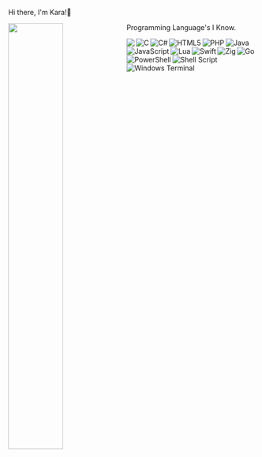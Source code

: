 Hi there, I'm Kara!👋

<img align="left" width="47%" src="https://github-readme-stats.vercel.app/api?username=KaraBenoist&show_icons=true&theme=radical" />

Programming Language's I Know.

<img align="left" src="https://img.shields.io/badge/python-3670A0?style=for-the-badge&logo=python&logoColor=ffdd54" />

<img align="left" alt="C" src="https://img.shields.io/badge/c-%2300599C.svg?style=for-the-badge&logo=c&logoColor=white" />

<img align="left" alt="C#" src="https://img.shields.io/badge/c%23-%23239120.svg?style=for-the-badge&logo=c-sharp&logoColor=white" />

<img align="left" alt="HTML5" src="https://img.shields.io/badge/html5-%23E34F26.svg?style=for-the-badge&logo=html5&logoColor=white" />

<img align="left" alt="PHP" src="https://img.shields.io/badge/php-%23777BB4.svg?style=for-the-badge&logo=php&logoColor=white" />

<img align="left" alt="Java" src="https://img.shields.io/badge/java-%23ED8B00.svg?style=for-the-badge&logo=java&logoColor=white" />

<img align="left" alt="JavaScript" src="https://img.shields.io/badge/javascript-%23323330.svg?style=for-the-badge&logo=javascript&logoColor=%23F7DF1E" />

<img align="left" alt="Lua" src="https://img.shields.io/badge/lua-%232C2D72.svg?style=for-the-badge&logo=lua&logoColor=white"  />

<img align="left" alt="Swift" src="https://img.shields.io/badge/swift-F54A2A?style=for-the-badge&logo=swift&logoColor=white" />

<img align="left" alt="Zig" src="https://img.shields.io/badge/Zig-%23F7A41D.svg?style=for-the-badge&logo=zig&logoColor=white" />

<img align="left" alt="Go" src="https://img.shields.io/badge/go-%2300ADD8.svg?style=for-the-badge&logo=go&logoColor=white" />

<img align="left" alt="PowerShell" src="https://img.shields.io/badge/PowerShell-%235391FE.svg?style=for-the-badge&logo=powershell&logoColor=white" />

<img align="left" alt="Shell Script" src="https://img.shields.io/badge/shell_script-%23121011.svg?style=for-the-badge&logo=gnu-bash&logoColor=white" />

<img align="left" alt="Windows Terminal" src="https://img.shields.io/badge/Windows%20Terminal-%234D4D4D.svg?style=for-the-badge&logo=windows-terminal&logoColor=white" />
